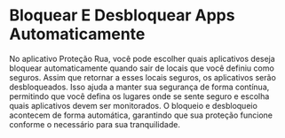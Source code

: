# Bloquear E Desbloquear Apps Automaticamente

No aplicativo Proteção Rua, você pode escolher quais aplicativos deseja bloquear automaticamente quando sair de locais que você definiu como seguros. Assim que retornar a esses locais seguros, os aplicativos serão desbloqueados. Isso ajuda a manter sua segurança de forma contínua, permitindo que você defina os lugares onde se sente seguro e escolha quais aplicativos devem ser monitorados. O bloqueio e desbloqueio acontecem de forma automática, garantindo que sua proteção funcione conforme o necessário para sua tranquilidade.
